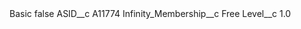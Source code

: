 <?xml version="1.0" encoding="UTF-8"?>
<CustomMetadata xmlns="http://soap.sforce.com/2006/04/metadata" xmlns:xsi="http://www.w3.org/2001/XMLSchema-instance" xmlns:xsd="http://www.w3.org/2001/XMLSchema">
    <label>Basic</label>
    <protected>false</protected>
    <values>
        <field>ASID__c</field>
        <value xsi:type="xsd:string">A11774</value>
    </values>
    <values>
        <field>Infinity_Membership__c</field>
        <value xsi:type="xsd:string">Free</value>
    </values>
    <values>
        <field>Level__c</field>
        <value xsi:type="xsd:double">1.0</value>
    </values>
</CustomMetadata>
